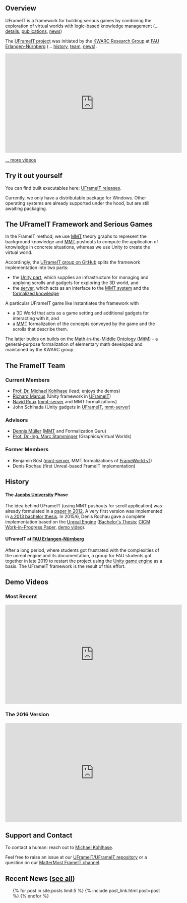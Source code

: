 ## Overview

UFrameIT is a framework for building serious games by combining the exploration of virtual
worlds with logic-based knowledge management (... [details](#the-uframeit-framework),
[publications](https://kwarc.github.io/bibs/frameit/), [news](#recent-news-see-all))

The [UFrameIT project](https://kwarc.info/systems/frameit) was initiated by the [KWARC Research Group](https://kwarc.info) at
[FAU Erlangen-Nürnberg](https://fau.de) (... [history](#history), [team](#frameit-team), [news](#recent-news-see-all)). 

<iframe width="560" height="315" src="https://www.youtube.com/embed/98D2PYgflPw" frameborder="0" allow="accelerometer; autoplay; encrypted-media; gyroscope; picture-in-picture" allowfullscreen></iframe>

[... more videos](#demo-videos)

## Try it out yourself

You can find built executables here: [UFrameIT releases](https://github.com/UFrameIT/UFrameIT/releases).

Currently, we only have a distributable package for Windows. Other operating systems are already supported under the hood, but are still awaiting packaging.

## The UFrameIT Framework and Serious Games

In the FrameIT method, we use [MMT](https://kwarc.info/projects/mmt) theory graphs to represent the background knowledge
and [MMT](https://kwarc.info/projects/mmt) pushouts to compute the application of knowledge in concrete situations, whereas we use Unity to create the virtual world.

Accordingly, the [UFrameIT group on GitHub](https://github.com/UFrameIT) splits the
framework implementation into two parts:
* the [Unity part](https://github.com/UFrameIT/UFrameIT), which supplies an infrastructure
  for managing and applying scrolls and gadgets for exploring the 3D world, and
* the [server](https://github.com/UFrameIT/mmt-server), which acts as an interface to the
[MMT system](https://github.com/UniFormal/MMT) and the
[formalized knowledge](https://gl.mathhub.info/FrameIT)

A particular UFrameIT game like instantiates the framework with
* a 3D World that acts as a game setting and additional gadgets for interacting with it,
  and 
* a [MMT](https://kwarc.info/projects/mmt) formalization of the concepts conveyed by the
  game and the scrolls that describe them.

The latter builds on builds on the
[Math-in-the-Middle Ontology (MitM)](https://gl.mathhub.info/MitM) - a general-purpose
formalization of elementary math developed and maintained by the KWARC group.

## The FrameIT Team

### Current Members
* [Prof. Dr. Michael Kohlhase](https://kwarc.info/people/mkohlhase/) (lead; enjoys the demos) 
* [Richard Marcus](https://kwarc.info/people/rmarcus/) (Unity framework in [UFrameIT][UFrameIT])
* [Navid Roux](https://kwarc.info/people/nroux/) ([mmt-server][mmt-server] and MMT formalizations)
* John Schihada (Unity gadgets in [UFrameIT][UFrameIT], [mmt-server][mmt-server])

### Advisors
* [Dennis Müller](https://kwarc.info/people/dmueller/) ([MMT][MMT] and Formalization Guru)
* [Prof. Dr.-Ing. Marc Stamminger](https://www.lgdv.tf.fau.de/person/marc-stamminger/)
  (Graphics/Virtual Worlds)

### Former Members 
* Benjamin Bösl ([mmt-server][mmt-server], MMT formalizations of [FrameWorld v1][FrameWorld]) 
* Denis Rochau (first Unreal-based FrameIT implementation) 

[FrameWorld]: https://gl.mathhub.info/FrameIT/frameworld
[MMT]: https://uniformal.github.io/
[mmt-server]: https://github.com/UFrameIT/mmt-server
[UFrameIT]: https://github.com/UFrameIT/UFrameIT

## History

#### The [Jacobs University](https://jacobs-university.de) Phase

The idea behind UFrameIT (using MMT pushouts for scroll application) was already formulated in a [paper in 2012](http://kwarc.info/kohlhase/submit/activeex-2012.pdf).
A very first version was implemented in [a 2013 bachelor thesis](https://gl.kwarc.info/supervision/BSc-archive/-/blob/master/2013/rachev_daniel/project/thesis/thesis.pdf).
In 2015/6, Denis Rochau gave a complete implementation based on the [Unreal Engine](https://www.unrealengine.com) ([Bachelor's Thesis](https://gl.kwarc.info/supervision/BSc-archive/blob/master/2016/rochau_denis.pdf); [CICM Work-in-Progress Paper](http://ceur-ws.org/Vol-1785/W50.pdf), [demo video](https://gl.kwarc.info/FrameIT/CICM16-WiP/-/blob/master/Screen%2005-12-2016%2020-17-23.avi)).

#### UFrameIT at [FAU Erlangen-Nürnberg](https://fau.de)

After a long period, where students got frustrated with the complexities of the unreal engine and its documentation, a group for FAU students got together in late 2019 to restart the project using the [Unity game engine](https://unity.com) as a basis. The UFrameIT framework is the result of this effort. 

## Demo Videos

### Most Recent
<iframe width="560" height="315" src="https://www.youtube.com/embed/98D2PYgflPw" frameborder="0" allow="accelerometer; autoplay; encrypted-media; gyroscope; picture-in-picture" allowfullscreen></iframe>

### The 2016 Version
<iframe width="560" height="315" src="https://www.youtube.com/embed/GWuySbzJUwQ" frameborder="0" allow="accelerometer; autoplay; encrypted-media; gyroscope; picture-in-picture" allowfullscreen></iframe>

## Support and Contact

To contact a human: reach out to [Michael Kohlhase](https://kwarc.info/kohlhase).

Feel free to raise an issue at our
[UFrameIT/UFrameIT repository](https://github.com/UFrameIT/UFrameIT/issues) or a question
on our [MatterMost FrameIT channel](https://mattermost.kwarc.info/kwarc/channels/frameit).

## Recent News ([see all](/news/))
 
<ul class="collection">
    {% for post in site.posts limit:5 %}
        {% include post_link.html post=post %}
    {% endfor %}
</ul>

<!--  LocalWords:  frameit-team frameborder allowfullscreen formalized Navid Schihada
 -->
<!--  LocalWords:  Stamminger Bösl endfor
 -->
